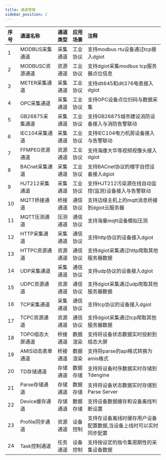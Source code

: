```yaml
---
title: 通道管理
sidebar_position: 2
---
```


|序号|通道名称|通道类型|应用场景|注释|
|:----    |:----    |:-------    |:--- |:--- |
|1|MODBUS采集通道|采集通道 | 工业协议 |支持modbus rtu设备通过tcp接入dgiot|
|2|MODBUSC资源通道|资源通道 | 工业协议 |支持dgiot采集modbus tcp服务器点位信息|
|3|METER采集通道|采集通道 | 工业协议 |支持dlt645和dlt376电表接入dgiot|
|4|OPC采集通道|采集通道 | 工业协议 |支持OPC设备点位扫码与数据采集|
|5|GB26875采集通道|采集通道 | 工业协议 |支持GB26875城市建设消防设备接入与消防告警联动|
|6|IEC104采集通道|采集通道 | 工业协议 |支持IEC104电力机房设备接入与告警联动|
|7|FFMPEG资源通道|资源通道 | 工业协议 |支持海康大华等视频视像头接入dgiot|
|8|BACnet采集通道|采集通道 |工业协议 | 支持BACnet协议的楼宇自控设备接入dgiot|
|9|HJT212采集通道|采集通道 | 工业协议 |支持HJT212污染源在线自动监控(监测)设备接入与告警联动|
|10|MQTT桥接通道|桥接通道 | 通信协议 |支持边缘主机上的mqtt消息桥接到dgiot云服务器|
|11|MQTT压测通道|压测通道 | 通信协议 |支持海量mqtt设备模拟压测|
|12|HTTP采集通道|采集通道 | 通信协议 |支持http协议的设备接入dgiot|
|13|HTTPC资源通道|资源通道 | 通信协议 |支持dgiot采集通过http爬取其他服务器数据|
|14|UDP采集通道|采集通道 | 通信协议 |支持udp协议的设备接入dgiot|
|15|UDPC资源通道|资源通道 | 通信协议 |支持dgiot采集通过udp爬取其他服务器数据|
|16|TCP采集通道|采集通道 | 通信协议 |支持tcp协议的设备接入dgiot|
|17|TCPC资源通道|资源通道 | 通信协议 |支持dgiot采集通过tcp爬取其他服务器数据|
|18|TOPO组态大屏通道|桥接通道 | 数据渲染 |支持将设备状态数据实时投射到组态大屏|
|19|AMIS动态表单通道|桥接通道 | 数据渲染 |支持将parse的api格式转换为amis格式|
|20|TD存储通道|存储通道| 数据存储 |支持将设备时序数据实时存储到Tdengine|
|21|Parse存储通道|存储通道| 数据存储 |支持将设备状态数据实时存储到Parse Server|
|22|Device缓存通道|存储通道| 数据存储 |支持设备数据缓存和设备离线判断设置|
|23|Profile同步通道|资源通道| 设备控制 | 支持在设备离线时缓存用户设备配置数据,当设备上线时可以实时同步配置|
|24|Task控制通道|任务通道| 设备控制 |支持按设定的指令集周期性的采集设备数据|
